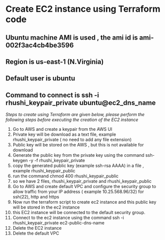 # Create EC2 instance using Terraform code

## Ubuntu machine AMI is used , the ami id is ami-002f3ac4cb4be3596
## Region is us-east-1  (N.Virginia)

## Default user is ubuntu

## Command to connect is ssh -i rhushi_keypair_private ubuntu@ec2_dns_name

*Steps to create using Terraform are given below, please perform the following steps before executing the creation of the EC2 instance*

1. Go to AWS and create a keypair from the AWS UI
2. Private key will be download as a text file, example rhushi_keypair_private  ( no need to add any file extension)
3. Public key will be stored on the AWS , but this is not available for download
4. Generate the public key from the private key using the command ssh-keygen -y -f rhushi_keypair_private
5. copy the generated public key (example ssh-rsa AAAA) in a file , example rhushi_keypair_public
6. run the command chmod 400 rhushi_keypair_public
7. so we have 2 files, rhushi_keypair_private and rhushi_keypair_public
8. Go to AWS and create default VPC and configure the security group to allow traffic from your IP address 
   ( example 10.25.568.96/32) for ssh(22), http and https
9.  Now run the terraform script to create ec2 instance and this public key will be stored in the ec2  instance
10. this EC2 instance will be connected to the default security group.
11. Connect to the ec2 instance using the command ssh -i rhushi_keypair_private ec2-public-dns-name
12. Delete the EC2 instance
13. Delete the default VPC 
